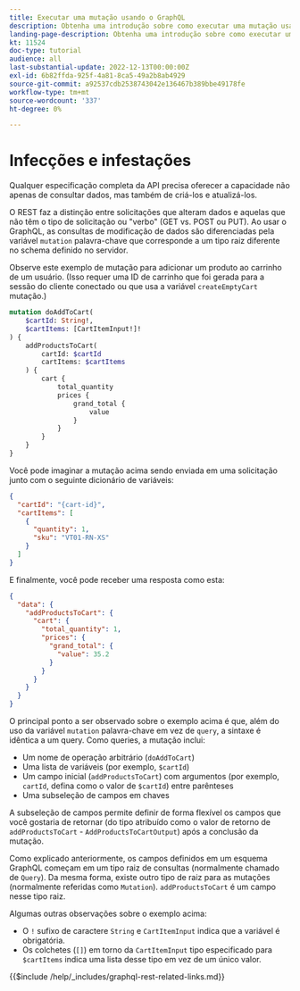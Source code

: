 ```yaml
---
title: Executar uma mutação usando o GraphQL
description: Obtenha uma introdução sobre como executar uma mutação usando o GraphQL no Adobe Commerce e [!DNL Magento Open Source]. Execute sua primeira mutação usando chamadas de POST.
landing-page-description: Obtenha uma introdução sobre como executar uma mutação usando o GraphQL no Adobe Commerce e [!DNL Magento Open Source]. Execute sua primeira mutação usando chamadas de POST.
kt: 11524
doc-type: tutorial
audience: all
last-substantial-update: 2022-12-13T00:00:00Z
exl-id: 6b82ffda-925f-4a81-8ca5-49a2b8ab4929
source-git-commit: a92537cdb2538743042e136467b389bbe49178fe
workflow-type: tm+mt
source-wordcount: '337'
ht-degree: 0%

---
```


# Infecções e infestações

Qualquer especificação completa da API precisa oferecer a capacidade não apenas de consultar dados, mas também de criá-los e atualizá-los.

O REST faz a distinção entre solicitações que alteram dados e aquelas que não têm o tipo de solicitação ou &quot;verbo&quot; (GET vs. POST ou PUT).
Ao usar o GraphQL, as consultas de modificação de dados são diferenciadas pela variável `mutation` palavra-chave que corresponde a um tipo raiz diferente no schema definido no servidor.

Observe este exemplo de mutação para adicionar um produto ao carrinho de um usuário. (Isso requer uma ID de carrinho que foi gerada para a sessão do cliente conectado ou que usa a variável `createEmptyCart` mutação.)

```graphql
mutation doAddToCart(
    $cartId: String!,
    $cartItems: [CartItemInput!]!
) {
    addProductsToCart(
        cartId: $cartId
        cartItems: $cartItems
    ) {
        cart {
            total_quantity
            prices {
                grand_total {
                    value
                }
            }
        }
    }
}
```

Você pode imaginar a mutação acima sendo enviada em uma solicitação junto com o seguinte dicionário de variáveis:

```json
{
  "cartId": "{cart-id}",
  "cartItems": [
    {
      "quantity": 1,
      "sku": "VT01-RN-XS"
    }
  ]
}
```

E finalmente, você pode receber uma resposta como esta:

```json
{
  "data": {
    "addProductsToCart": {
      "cart": {
        "total_quantity": 1,
        "prices": {
          "grand_total": {
            "value": 35.2
          }
        }
      }
    }
  }
}
```

O principal ponto a ser observado sobre o exemplo acima é que, além do uso da variável `mutation` palavra-chave em vez de `query`, a sintaxe é idêntica a um query. Como queries, a mutação inclui:

* Um nome de operação arbitrário (`doAddToCart`)
* Uma lista de variáveis (por exemplo, `$cartId`)
* Um campo inicial (`addProductsToCart`) com argumentos (por exemplo, `cartId`, defina como o valor de `$cartId`) entre parênteses
* Uma subseleção de campos em chaves

A subseleção de campos permite definir de forma flexível os campos que você gostaria de retornar (do tipo atribuído como o valor de retorno de `addProductsToCart` - `AddProductsToCartOutput`) após a conclusão da mutação.

Como explicado anteriormente, os campos definidos em um esquema GraphQL começam em um tipo raiz de consultas (normalmente chamado de `Query`). Da mesma forma, existe outro tipo de raiz para as mutações (normalmente referidas como `Mutation`). `addProductsToCart` é um campo nesse tipo raiz.

Algumas outras observações sobre o exemplo acima:

* O `!` sufixo de caractere `String` e `CartItemInput` indica que a variável é obrigatória.
* Os colchetes (`[]`) em torno da `CartItemInput` tipo especificado para `$cartItems` indica uma lista desse tipo em vez de um único valor.

{{$include /help/_includes/graphql-rest-related-links.md}}
